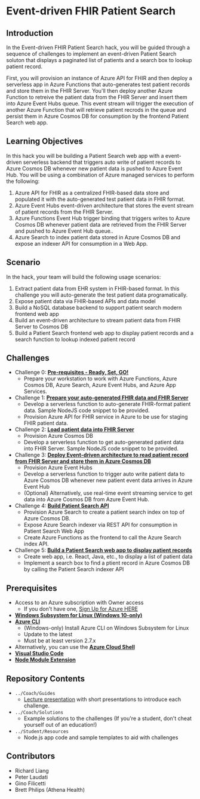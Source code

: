 # Event-driven FHIR Patient Search
## Introduction
In the Event-driven FHIR Patient Search hack, you will be guided through a sequence of challenges to implement an event-driven Patient Search soluton that displays a paginated list of patients and a search box to lookup patient record.

First, you will provision an instance of Azure API for FHIR and then deploy a serverless app in Azure Functions that auto-generates test patient records and store them in the FHIR Server.  You'll then deploy another Azure Function to retreive the patient data from the FHIR Server and insert them into Azure Event Hubs queue.  This event stream will trigger the execution of another Azure Function that will retrieve patient recrods in the queue and persist them in Azure Cosmos DB for consumption by the frontend Patient Search web app. 

## Learning Objectives
In this hack you will be building a Patient Search web app with a event-driven serverless backend that triggers auto write of patient records to Azure Cosmos DB whenever new patient data is pushed to Azure Event Hub.  You will be using a combination of Azure managed services to perform the following:
1. Azure API for FHIR as a centralized FHIR-based data store and populated it with the auto-generated test patient data in FHIR format.
2. Azure Event Hubs event-driven architecture that stores the event stream of patient records from the FHIR Server.
3. Azure Functions Event Hub trigger binding that triggers writes to Azure Cosmos DB whenever patient data are retrieved from the FHIR Server and pushed to Azure Event Hub queue..
4. Azure Search to index patient data stored in Azure Cosmos DB and expose an indexer API for consumption in a Web App.

## Scenario
In the hack, your team will build the following usage scenarios:
1. Extract patient data from EHR system in FHIR-based format.  In this challenge you will auto-generate the test patient data programatically.
2. Expose patient data via FHIR-based APIs and data model
3. Build a NoSQL database backend to support patient search modern frontend web app 
4. Build an event-driven architecture to stream patient data from FHIR Server to Cosmos DB
5. Build a Patient Search frontend web app to display patient records and a search function to lookup indexed patient record

## Challenges
- Challenge 0: **[Pre-requisites - Ready, Set, GO!](Student/Challenge00.md)**
   - Prepare your workstation to work with Azure Functions, Azure Cosmos DB, Azure Search, Azure Event Hubs, and Azure App Services.
- Challenge 1: **[Prepare your auto-generated FHIR data and FHIR Server](Student/Challenge01.md)**
   - Develop a serverless function to auto-generate FHIR-format patient data. Sample NodeJS code snippet to be provided.
   - Provision Azure API for FHIR service in Azure to be use for staging FHIR patient data.
- Challenge 2: **[Load patient data into FHIR Server](Student/Challenge02.md)**
   - Provision Azure Cosmos DB
   - Develop a serverless function to get auto-generated patient data into FHIR Server.  Sample NodeJS code snippet to be provided.
- Challenge 3: **[Deploy Event-driven architecture to read patient record from FHIR Server and store them in Azure Cosmos DB](Student/Challenge03.md)**
   - Provision Azure Event Hubs
   - Develop a serverless function to trigger auto write patient data to Azure Cosmos DB whenever new patient event data arrives in Azure Event Hub
   - (Optional) Alternatively, use real-time event streaming service to get data into Azure Cosmos DB from Azure Event Hub.
- Challenge 4: **[Build Patient Search API](Student/Challenge04.md)**
   - Provision Azure Search to create a patient search index on top of Azure Cosmos DB.
   - Expose Azure Search indexer via REST API for consumption in Patient Search Web App
   - Create Azure Functions as the frontend to call the Azure Search index API.
- Challenge 5: **[Build a Patient Search web app to display patient records](Student/Challenge05.md)**
   - Create web app, i.e. React, Java, etc., to display a list of patient data
   - Implement a search box to find a ptient record in Azure Cosmos DB by calling the Patient Search indexer API

## Prerequisites
- Access to an Azure subscription with Owner access
   - If you don't have one, [Sign Up for Azure HERE](https://azure.microsoft.com/en-us/free/)
- [**Windows Subsystem for Linux (Windows 10-only)**](https://docs.microsoft.com/en-us/windows/wsl/install-win10)
- [**Azure CLI**](https://docs.microsoft.com/en-us/cli/azure/install-azure-cli)
   - (Windows-only) Install Azure CLI on Windows Subsystem for Linux
   - Update to the latest
   - Must be at least version 2.7.x
- Alternatively, you can use the [**Azure Cloud Shell**](https://shell.azure.com/)
- [**Visual Studio Code**](https://code.visualstudio.com/)
- [**Node Module Extension**](https://code.visualstudio.com/docs/nodejs/extensions)

## Repository Contents
- `../Coach/Guides`
  - [Lecture presentation](Coach/Lectures.pptx) with short presentations to introduce each challenge.
- `../Coach/Solutions`
   - Example solutions to the challenges (If you're a student, don't cheat yourself out of an education!)
- `../Student/Resources`
   - Node.js app code and sample templates to aid with challenges

## Contributors
- Richard Liang
- Peter Laudati
- Gino Filicetti
- Brett Philips (Athena Health)


